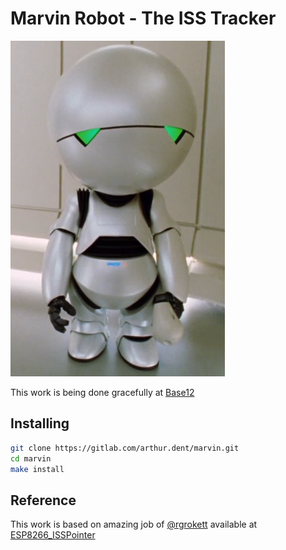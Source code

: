# Marvin Robot - The ISS Tracker

![marvin-robot](https://raw.githubusercontent.com/cacarrara/marvin/master/static/marvin.png)

This work is being done gracefully at [Base12](www.base12.com.br)

## Installing
```bash
git clone https://gitlab.com/arthur.dent/marvin.git
cd marvin
make install
```


## Reference
This work is based on amazing job of [@rgrokett](https://github.com/rgrokett) 
available at
[ESP8266_ISSPointer](https://github.com/rgrokett/ESP8266_ISSPointer)

